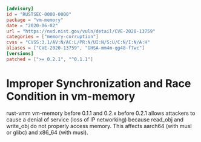 ```toml
[advisory]
id = "RUSTSEC-0000-0000"
package = "vm-memory"
date = "2020-06-02"
url = "https://nvd.nist.gov/vuln/detail/CVE-2020-13759"
categories = ["memory-corruption"]
cvss = "CVSS:3.1/AV:N/AC:L/PR:N/UI:N/S:U/C:N/I:N/A:H"
aliases = ["CVE-2020-13759", "GHSA-mm4m-qg48-f7wc"]
[versions]
patched = [">= 0.2.1", "^0.1.1"]
```

# Improper Synchronization and Race Condition in vm-memory

rust-vmm vm-memory before 0.1.1 and 0.2.x before 0.2.1 allows attackers to cause a denial of service (loss of IP networking) because read_obj and write_obj do not properly access memory. This affects aarch64 (with musl or glibc) and x86_64 (with musl).
